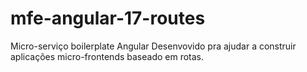 # mfe-angular-17-routes
Micro-serviço boilerplate Angular
Desenvovido pra ajudar a construir aplicações micro-frontends baseado em rotas.
